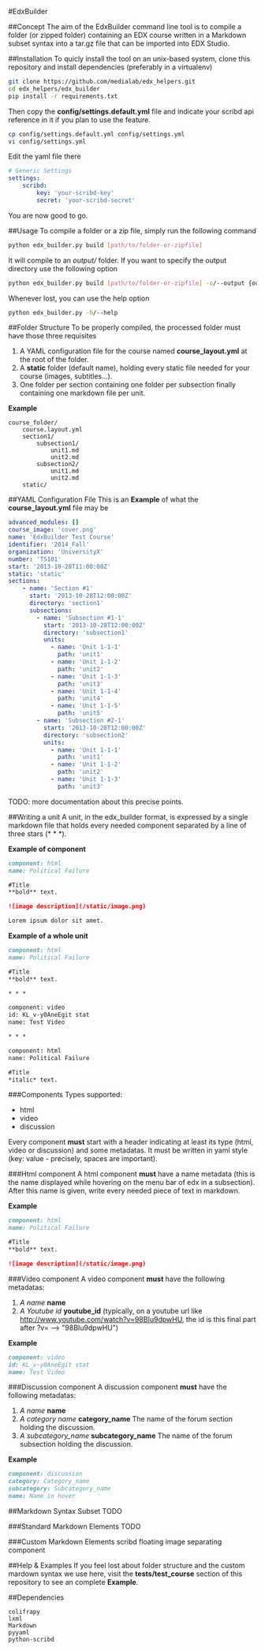 #EdxBuilder

##Concept
The aim of the EdxBuilder command line tool is to compile a folder (or zipped folder) containing an EDX course written in a Markdown subset syntax into a tar.gz file that can be imported into EDX Studio.

##Installation
To quicly install the tool on an unix-based system, clone this repository and install dependencies (preferably in a virtualenv)

```bash
git clone https://github.com/medialab/edx_helpers.git
cd edx_helpers/edx_builder
pip install -r requirements.txt
```

Then copy the **config/settings.default.yml** file and indicate your scribd api reference in it if you plan to use the feature.

```bash
cp config/settings.default.yml config/settings.yml
vi config/settings.yml
```

Edit the yaml file there

```yaml
# Generic Settings
settings:
    scribd:
        key: 'your-scribd-key'
        secret: 'your-scribd-secret'
```

You are now good to go.

##Usage
To compile a folder or a zip file, simply run the following command

```bash
python edx_builder.py build [path/to/folder-or-zipfile]
```

It will compile to an *output/* folder. If you want to specify the output directory use the following option

```bash
python edx_builder.py build [path/to/folder-or-zipfile] -o/--output {output/directory}
```

Whenever lost, you can use the help option

```bash
python edx_builder.py -h/--help
```

##Folder Structure
To be properly compiled, the processed folder must have those three requisites

1. A YAML configuration file for the course named **course_layout.yml** at the root of the folder.
2. A **static** folder (default name), holding every static file needed for your course (images, subtitles...).
3. One folder per section containing one folder per subsection finally containing one markdown file per unit.

**Example**

    course_folder/
        course.layout.yml
        section1/
            subsection1/
                unit1.md
                unit2.md
            subsection2/
                unit1.md
                unit2.md
        static/

##YAML Configuration File
This is an **Example** of what the **course_layout.yml** file may be

```yaml
advanced_modules: []
course_image: 'cover.png'
name: 'EdxBuilder Test Course'
identifier: '2014_Fall'
organization: 'UniversityX'
number: 'TS101'
start: '2013-10-28T11:00:00Z'
static: 'static'
sections:
    - name: 'Section #1'
      start: '2013-10-28T12:00:00Z'
      directory: 'section1'
      subsections:
        - name: 'Subsection #1-1'
          start: '2013-10-28T12:00:00Z'
          directory: 'subsection1'
          units:
            - name: 'Unit 1-1-1'
              path: 'unit1'
            - name: 'Unit 1-1-2'
              path: 'unit2'
            - name: 'Unit 1-1-3'
              path: 'unit3'
            - name: 'Unit 1-1-4'
              path: 'unit4'
            - name: 'Unit 1-1-5'
              path: 'unit5'
        - name: 'Subsection #2-1'
          start: '2013-10-28T12:00:00Z'
          directory: 'subsection2'
          units:
            - name: 'Unit 1-1-1'
              path: 'unit1'
            - name: 'Unit 1-1-2'
              path: 'unit2'
            - name: 'Unit 1-1-3'
              path: 'unit3'
```
TODO: more documentation about this precise points.

##Writing a unit
A unit, in the edx_builder format, is expressed by a single markdown file that holds every needed component separated by a line of three stars (* * *).

**Example of component**

```markdown
component: html
name: Political Failure

#Title
**bold** text.

![image description](/static/image.png)

Lorem ipsum dolor sit amet.
```

**Example of a whole unit**

```markdown
component: html
name: Political Failure

#Title
**bold** text.

* * *

component: video
id: KL_v-y0AneEgit stat
name: Test Video

* * *

component: html
name: Political Failure

#Title
*italic* text.
```

###Components
Types supported:

* html
* video
* discussion

Every component **must** start with a header indicating at least its type (html, video or discussion) and some metadatas. It must be written in yaml style (key: value - precisely, spaces are important).

###Html component
A html component **must** have a name metadata (this is the name displayed while hovering on the menu bar of edx in a subsection). After this name is given, write every needed piece of text in markdown.

**Example**

```markdown
component: html
name: Political Failure

#Title
**bold** text.

![image description](/static/image.png)
```

###Video component
A video component **must** have the following metadatas:

1. *A name* **name**
2. *A Youtube id* **youtube_id** (typically, on a youtube url like http://www.youtube.com/watch?v=98BIu9dpwHU, the id is this final part after ?v= --> "98BIu9dpwHU")

**Example**

```markdown
component: video
id: KL_v-y0AneEgit stat
name: Test Video
```

###Discussion component
A discussion component **must** have the following metadatas:

1. *A name* **name**
2. *A category name* **category_name** The name of the forum section holding the discussion.
3. *A subcategory_name* **subcategory_name** The name of the forum subsection holding the discussion.

**Example**

```markdown
component: discussion
category: Category_name
subcategory: Subcategory_name
name: Name in hover
```

##Markdown Syntax Subset
TODO

###Standard Markdown Elements
TODO

###Custom Markdown Elements
scribd
floating image
separating component

##Help & Examples
If you feel lost about folder structure and the custom mardown syntax we use here, visit the **tests/test_course** section of this repository to see an complete **Example**.

##Dependencies

    colifrapy
    lxml
    Markdown
    pyyaml
    python-scribd